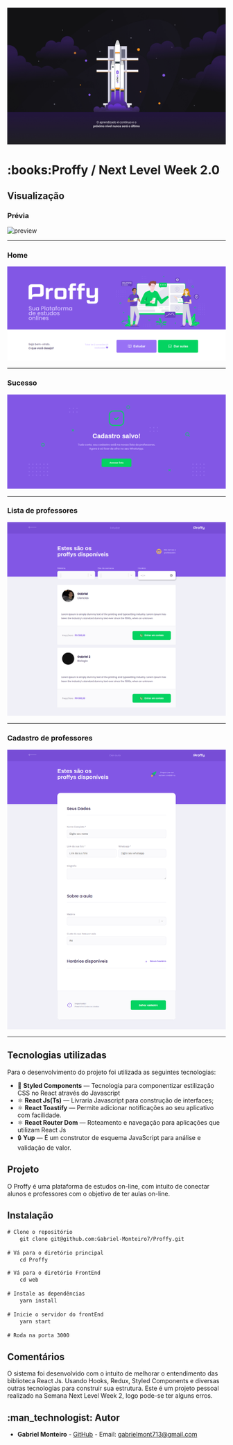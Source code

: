 
![capa](https://github.com/Gabriel-Monteiro7/Proffy/blob/master/.github/capa.jpg)


# [](<[https://github.com/Gabriel-Monteiro7/Proffy](https://github.com/Gabriel-Monteiro7/Proffy)>)    :books:Proffy / Next Level Week 2.0

## [](<[https://github.com/Gabriel-Monteiro7/Proffy](https://github.com/Gabriel-Monteiro7/Proffy)#Visualização>)Visualização

### Prévia
![preview](https://github.com/Gabriel-Monteiro7/Proffy/blob/master/.github/preview.gif)

---

### Home
![Home](https://github.com/Gabriel-Monteiro7/Proffy/blob/master/.github/home.png)

---

### Sucesso
![SearchPoints](https://github.com/Gabriel-Monteiro7/Proffy/blob/master/.github/success.png)

---

### Lista de professores
![enter image description here](https://github.com/Gabriel-Monteiro7/Proffy/blob/master/.github/teacherList.png)

---

### Cadastro de professores
![enter image description here](https://github.com/Gabriel-Monteiro7/Proffy/blob/master/.github/teacherForm.png)

---

## [](<[https://github.com/Gabriel-Monteiro7/Proffy](https://github.com/Gabriel-Monteiro7/Proffy)#tecnologias>)Tecnologias utilizadas

Para o desenvolvimento do projeto foi utilizada as seguintes tecnologias:

- :nail_care:  **Styled Components** — Tecnologia para componentizar estilização CSS no React através do Javascript
- :atom_symbol:  **React Js(Ts)** — Livraria Javascript para construção de interfaces;
- :atom_symbol:  **React Toastify** — Permite adicionar notificações ao seu aplicativo com facilidade.
- :atom_symbol:  **React Router Dom** — Roteamento e navegação para aplicações  que utilizam React Js
-   :lock:  **Yup** — É um construtor de esquema JavaScript para análise e validação de valor.

## [](<[https://github.com/Gabriel-Monteiro7/Proffy](https://github.com/Gabriel-Monteiro7/Proffy)#projeto>)Projeto

O Proffy é uma plataforma de estudos on-line, com intuito de conectar alunos e professores com o objetivo de ter aulas on-line.

## Instalação

```
# Clone o repositório
	git clone git@github.com:Gabriel-Monteiro7/Proffy.git

# Vá para o diretório principal
	cd Proffy
```
```
# Vá para o diretório FrontEnd
	cd web

# Instale as dependências
	yarn install

# Inicie o servidor do frontEnd
	yarn start

# Roda na porta 3000
```

## Comentários

O sistema foi desenvolvido com o intuito de melhorar o entendimento das biblioteca React Js. Usando Hooks, Redux, Styled Components e diversas outras tecnologias para construir sua estrutura. Este é um projeto pessoal realizado na Semana Next Level Week 2, logo pode-se ter alguns erros.

## [](<[https://github.com/Gabriel-Monteiro7/Proffy](https://github.com/Gabriel-Monteiro7/Proffy)#autor>):man_technologist: Autor

- **Gabriel Monteiro** - [GitHub](https://github.com/Gabriel-Monteiro7) - Email: [gabrielmont713@gmail.com](mailto:gabrielmont713@gmail.com)
